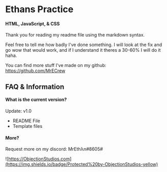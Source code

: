 # Ethans Practice
#### HTML, JavaScript, & CSS

Thank you for reading my readme file using the markdown syntax.

Feel free to tell me how badly I've done something. I will look at the fix and go
wow that would work, and if I understand it theres a 30-60% I will do it haha.

You can find more stuff I've made on my github:
https://github.com/MrECrew

## FAQ & Information

#### What is the current version?

Update: v1.0
- README File
- Template files

#### More?

Request more on my discord: MrEthλn#8605#

![https://ObjectionStudios.com](https://img.shields.io/badge/Protected%20by-ObjectionStudios-yellow)